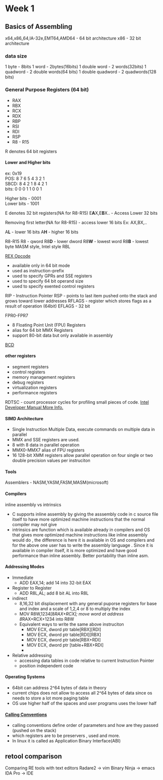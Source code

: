 # Week 1
## Basics of Assembling

x64,x86_64,IA-32e,EMT64,AMD64 - 64 bit architecture
x86 - 32 bit architecture

### data size
1 byte - 8bits
1 word - 2bytes(16bits)
1 double word - 2 words(32bits)
1 quadword - 2 double words(64 bits)
1 double quadword - 2 quadwords(128 bits)

### General Purpose Registers (64 bit)
- RAX
- RBX
- RCX
- RDX
- RBP
- RSI
- RDI
- RSP
- R8 - R15

R denotes 64 bit registers

#### Lower and Higher bits 
ex: 0x19  
POS:  8 7 6 5  4 3 2 1  
SBCD: 8 4 2 1  8 4 2 1  
bits: 0 0 0 1  1 0 0 1  

Higher bits - 0001  
Lower bits - 1001  

E denotes 32 bit registers(NA for R8-R15)
E**A**X,E**B**X.. - Access Lower 32 bits

Removing first letter(NA for R8-R15) - access lower 16 bits
Ex: AX,BX,..

A**L** - lower 16 bits
A**H** - higher 16 bits

R8-R15
R8 - qword
R8**D** - lower dword
R8**W** - lowest word
R8**B** - lowest byte MASM style, Intel style RBL

[REX Opcode](https://xem.github.io/minix86/manual/intel-x86-and-64-manual-vol2/o_b5573232dd8f1481-68.html)
- available only in 64 bit mode
- used as instruction-prefix
- used to specify GPRs and SSE registers
- used to specify 64 bit operand size
- used to specify exented control registers

RIP - Instruction Pointer
RSP - points to last item pushed onto the stack and grows toward lower addresses
RFLAGS - register which stores flags as a result of operation (64bit)
EFLAGS - 32 bit

FPR0-FPR7 
- 8 Floating Point Unit (FPU) Registers
- alias for 64 bit MMX Registers
- support 80-bit data but only available in assembly

[BCD](https://en.wikipedia.org/wiki/Binary-coded_decimal)
#### other registers
- segment registers
- control registers
- memory management registers
- debug registers
- virtualization registers
- performance registers

RDTSC - count processor cycles for profiling small pieces of code.
[Intel Developer Manual More Info.](http://www.intel.com/content/www/us/en/processors/architectures-software-developer-manuals.html)

#### SIMD Architecture
- Single Instruction Multiple Data, execute commands on multiple data in parallel
- MMX and SSE registers are used.
- 8 with 8 data in parallel operation
- MMX0-MMX7 alias of FPU registers
- 16 128-bit XMM registers allow parallel operation on four single or two double precision values per instruciton

#### Tools
Assemblers - NASM,YASM,FASM,MASM(microsoft)

#### Compilers
inline assembly vs intrinsics
- C supports inline assembly by giving the asssembly code in c source file itself to have more optimized machine instructions that the normal compiler may not give
- intrinsics are function  which is available already in compilers and OS that gives more optimized machine instructions like inline assembly would do , the difference is here it is available in OS and compilers and for the above one user has to write the assembly language . Since it is available in compiler itself, it is more optimized and have good performance than inline assembly. Better portability than inline asm.

#### Addressing Modes
- Immediate
  - ADD EAX,14; add 14 into 32-bit EAX
- Register to Register
  - ADD R8L,AL; add 8 bit AL into R8L
- indirect
  - 8,16,32 bit displacement with any general puporse registers for base and index and a scale of 1,2,4 or 8 to multiply the index 
  - MOV R8W,1234[8*RAX+RCX]; move word at address 8*RAX+RCX+1234 into R8W
  - Equivalent ways to write the same above instruciton 
      - MOV   ECX, dword ptr table[RBX][RDI]
      - MOV   ECX, dword ptr table[RDI][RBX]
      - MOV   ECX, dword ptr table[RBX+RDI]
      - MOV   ECX, dword ptr [table+RBX+RDI]
      -
- Relative addressing
  - accessing data tables in code relative to current Instruction Pointer 
  - position independent code 

#### Operating Systems
- 64bit can address 2^64 bytes of data in theory
- current chips does not allow to access all 2^64 bytes of data since os needs to store a lot more paging table 
- OS use higher half of the spaces and user programs uses the lower half

#### [Calling Conventions](https://en.wikipedia.org/wiki/X86_calling_conventions)
 - calling conventions define order of parameters and how are they passed (pushed on the stack)
 - which registers are to be preservers , used and more.
 - In linux it is called as Application Binary Interface(ABI)
 
## retool comparison

Comparing RE tools with text editors
Radare2 -> vim
Binary Ninja -> emacs
IDA Pro -> IDE

